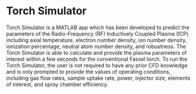 # Torch Simulator
Torch Simulator is a MATLAB app which has been developed to predict the parameters of the Radio-Frequency (RF) Inductively Coupled Plasma (ICP) including axial temperature, electron number density, ion number density, ionization percentage, neutral atom number density, and robustness. The Torch Simulator is able to calculate and provide the plasma parameters of interest within a few seconds for the conventional Fassel torch. To run the Torch Simulator, the user is not required to have any prior CFD knowledge and is only prompted to provide the values of operating conditions, including gas flow rates, sample uptake rate, power, injector size, elements of interest, and spray chamber efficiency. 


